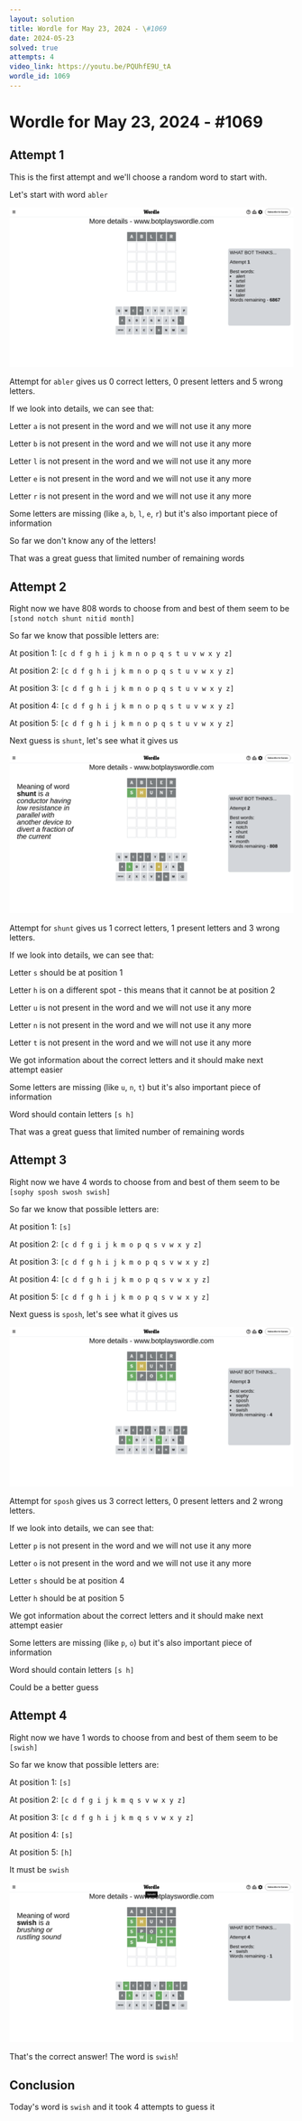 ```yaml
---
layout: solution
title: Wordle for May 23, 2024 - \#1069
date: 2024-05-23
solved: true
attempts: 4
video_link: https://youtu.be/PQUhfE9U_tA
wordle_id: 1069
---
```


# Wordle for May 23, 2024 - \#1069

## Attempt 1

This is the first attempt and we'll choose a random word to start with.

Let's start with word `abler`

![Attempt 1](2024-05-23/attempt-1.png)

Attempt for `abler` gives us 0 correct letters, 0 present letters and 5 wrong letters.

If we look into details, we can see that:

Letter `a` is not present in the word and we will not use it any more

Letter `b` is not present in the word and we will not use it any more

Letter `l` is not present in the word and we will not use it any more

Letter `e` is not present in the word and we will not use it any more

Letter `r` is not present in the word and we will not use it any more

Some letters are missing (like `a`, `b`, `l`, `e`, `r`) but it's also important piece of information

So far we don't know any of the letters!

That was a great guess that limited number of remaining words



## Attempt 2

Right now we have 808 words to choose from and best of them seem to be `[stond notch shunt nitid month]`

So far we know that possible letters are:

At position 1: `[c d f g h i j k m n o p q s t u v w x y z]`

At position 2: `[c d f g h i j k m n o p q s t u v w x y z]`

At position 3: `[c d f g h i j k m n o p q s t u v w x y z]`

At position 4: `[c d f g h i j k m n o p q s t u v w x y z]`

At position 5: `[c d f g h i j k m n o p q s t u v w x y z]`

Next guess is `shunt`, let's see what it gives us

![Attempt 2](2024-05-23/attempt-2.png)

Attempt for `shunt` gives us 1 correct letters, 1 present letters and 3 wrong letters.

If we look into details, we can see that:

Letter `s` should be at position 1

Letter `h` is on a different spot - this means that it cannot be at position 2

Letter `u` is not present in the word and we will not use it any more

Letter `n` is not present in the word and we will not use it any more

Letter `t` is not present in the word and we will not use it any more

We got information about the correct letters and it should make next attempt easier

Some letters are missing (like `u`, `n`, `t`) but it's also important piece of information

Word should contain letters `[s h]`

That was a great guess that limited number of remaining words



## Attempt 3

Right now we have 4 words to choose from and best of them seem to be `[sophy sposh swosh swish]`

So far we know that possible letters are:

At position 1: `[s]`

At position 2: `[c d f g i j k m o p q s v w x y z]`

At position 3: `[c d f g h i j k m o p q s v w x y z]`

At position 4: `[c d f g h i j k m o p q s v w x y z]`

At position 5: `[c d f g h i j k m o p q s v w x y z]`

Next guess is `sposh`, let's see what it gives us

![Attempt 3](2024-05-23/attempt-3.png)

Attempt for `sposh` gives us 3 correct letters, 0 present letters and 2 wrong letters.

If we look into details, we can see that:

Letter `p` is not present in the word and we will not use it any more

Letter `o` is not present in the word and we will not use it any more

Letter `s` should be at position 4

Letter `h` should be at position 5

We got information about the correct letters and it should make next attempt easier

Some letters are missing (like `p`, `o`) but it's also important piece of information

Word should contain letters `[s h]`

Could be a better guess



## Attempt 4

Right now we have 1 words to choose from and best of them seem to be `[swish]`

So far we know that possible letters are:

At position 1: `[s]`

At position 2: `[c d f g i j k m q s v w x y z]`

At position 3: `[c d f g h i j k m q s v w x y z]`

At position 4: `[s]`

At position 5: `[h]`

It must be `swish`

![Attempt 4](2024-05-23/attempt-4.png)

That's the correct answer! The word is `swish`!

## Conclusion

Today's word is `swish` and it took 4 attempts to guess it

